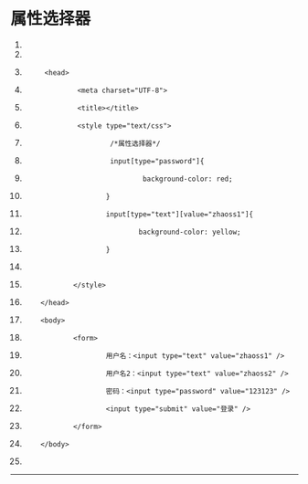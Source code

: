 ﻿
# 属性选择器




1.  <!DOCTYPE html>
2.  <html>
3.          <head>
4.                  <meta charset="UTF-8">
5.                  <title></title>
6.                  <style type="text/css">
7.                          /*属性选择器*/
8.                          input[type="password"]{
9.                                  background-color: red;
10.                         }
11.                         input[type="text"][value="zhaoss1"]{
12.                                 background-color: yellow;
13.                         }
14.                         
15.                 </style>
16.         </head>
17.         <body>
18.                 <form>
19.                         用户名：<input type="text" value="zhaoss1" />
20.                         用户名2：<input type="text" value="zhaoss2" />
21.                         密码：<input type="password" value="123123" />
22.                         <input type="submit" value="登录" />
23.                 </form>
24.         </body>
25. </html>

 






------------------------------------------------------------

